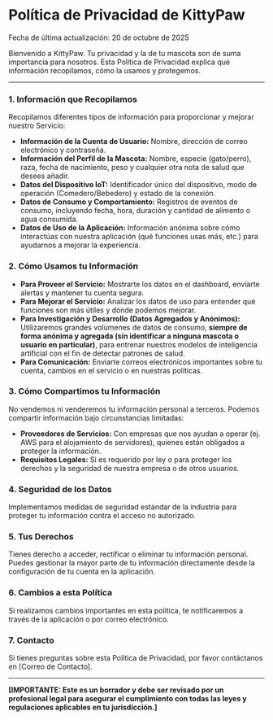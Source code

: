 # Política de Privacidad de KittyPaw

Fecha de última actualización: 20 de octubre de 2025

Bienvenido a KittyPaw. Tu privacidad y la de tu mascota son de suma importancia para nosotros. Esta Política de Privacidad explica qué información recopilamos, cómo la usamos y protegemos.

---

### 1. Información que Recopilamos

Recopilamos diferentes tipos de información para proporcionar y mejorar nuestro Servicio:

*   **Información de la Cuenta de Usuario:** Nombre, dirección de correo electrónico y contraseña.
*   **Información del Perfil de la Mascota:** Nombre, especie (gato/perro), raza, fecha de nacimiento, peso y cualquier otra nota de salud que desees añadir.
*   **Datos del Dispositivo IoT:** Identificador único del dispositivo, modo de operación (Comedero/Bebedero) y estado de la conexión.
*   **Datos de Consumo y Comportamiento:** Registros de eventos de consumo, incluyendo fecha, hora, duración y cantidad de alimento o agua consumida.
*   **Datos de Uso de la Aplicación:** Información anónima sobre cómo interactúas con nuestra aplicación (qué funciones usas más, etc.) para ayudarnos a mejorar la experiencia.

### 2. Cómo Usamos tu Información

*   **Para Proveer el Servicio:** Mostrarte los datos en el dashboard, enviarte alertas y mantener tu cuenta segura.
*   **Para Mejorar el Servicio:** Analizar los datos de uso para entender qué funciones son más útiles y dónde podemos mejorar.
*   **Para Investigación y Desarrollo (Datos Agregados y Anónimos):** Utilizaremos grandes volúmenes de datos de consumo, **siempre de forma anónima y agregada (sin identificar a ninguna mascota o usuario en particular)**, para entrenar nuestros modelos de inteligencia artificial con el fin de detectar patrones de salud.
*   **Para Comunicación:** Enviarte correos electrónicos importantes sobre tu cuenta, cambios en el servicio o en nuestras políticas.

### 3. Cómo Compartimos tu Información

No vendemos ni venderemos tu información personal a terceros. Podemos compartir información bajo circunstancias limitadas:

*   **Proveedores de Servicios:** Con empresas que nos ayudan a operar (ej. AWS para el alojamiento de servidores), quienes están obligados a proteger la información.
*   **Requisitos Legales:** Si es requerido por ley o para proteger los derechos y la seguridad de nuestra empresa o de otros usuarios.

### 4. Seguridad de los Datos

Implementamos medidas de seguridad estándar de la industria para proteger tu información contra el acceso no autorizado.

### 5. Tus Derechos

Tienes derecho a acceder, rectificar o eliminar tu información personal. Puedes gestionar la mayor parte de tu información directamente desde la configuración de tu cuenta en la aplicación.

### 6. Cambios a esta Política

Si realizamos cambios importantes en esta política, te notificaremos a través de la aplicación o por correo electrónico.

### 7. Contacto

Si tienes preguntas sobre esta Política de Privacidad, por favor contáctanos en [Correo de Contacto].

---

**[IMPORTANTE: Este es un borrador y debe ser revisado por un profesional legal para asegurar el cumplimiento con todas las leyes y regulaciones aplicables en tu jurisdicción.]**
